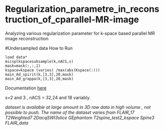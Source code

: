 # Regularization_parametre_in_reconstruction_of_cparallel-MR-image
Analyzing various regularization parameter  for k-space based parallel MR image reconstruction

#Undersampled data
How to Run
```
load data*
micsplkspacesubsample(k,nACS,s)
mask=mask(:,:,1)
kspace=kspace (varies) /max(abs(Kspace(:)))
main_Ad_spirit(k,[3,3],20,mask)
main_Ad_grappa(k,[3,3],20,mask)
```
Documentation [here](https://github.com/saradindusengupta/Regularization_parametre_in_reconstruction_of_cparallel-MR-image/blob/master/Document.pdf)

s=2 and 3 , nACS = 32,24 and 18 variably.

*dataset is available at large amount in 3D raw data in high volume , not possible to push. The name of the dataset varies from
FLAIR_17
T2Weighted7
2DacqSWI3slice
GEphantom
T2spine_test2_kspace
Spine3
FLAIR_data*
